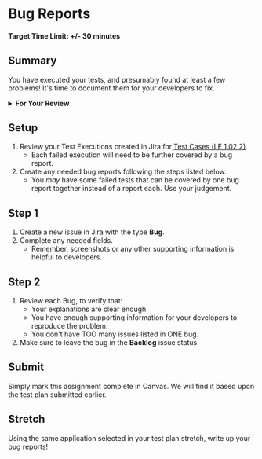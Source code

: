 # Bug Reports

#### Target Time Limit: +/- 30 minutes

## Summary

You have executed your tests, and presumably found at least a few problems! It's
time to document them for your developers to fix.

<details  markdown="1"> <summary> <strong> For Your Review </strong> </summary>

If you're feeling uncertain on where to start in this project, look over the
following:

- Skills Practice:
  - <a target="\_blank" href="https://devmountain.github.io/qa_student_assignments/units/unit_1_fundamentals/1.02/sp1.02.1.html">Complete
    a Test Plan</a>
  - <a target="\_blank" href="https://devmountain.github.io/qa_student_assignments/units/unit_1_fundamentals/1.02/sp1.02.2.html">Write
    a Test</a>
  - <a target="\_blank" href="https://devmountain.github.io/qa_student_assignments/units/unit_1_fundamentals/1.02/sp1.02.3.html">Report
    a Bug</a>

</details>

## Setup

1. Review your Test Executions created in Jira for
   <a target="\_blank" href="https://devmountain.github.io/qa_student_assignments/units/unit_1_fundamentals/1.02/le1.02.2.html">Test
   Cases (LE 1.02.2)</a>.
   - Each failed execution will need to be further covered by a bug report.
2. Create any needed bug reports following the steps listed below.
   - You _may_ have some failed tests that can be covered by one bug report
     together instead of a report each. Use your judgement.

## Step 1

1. Create a new issue in Jira with the type **Bug**.
1. Complete any needed fields.
   - Remember, screenshots or any other supporting information is helpful to
     developers.

## Step 2

1. Review each Bug, to verify that:
   - Your explanations are clear enough.
   - You have enough supporting information for your developers to reproduce the
     problem.
   - You don't have TOO many issues listed in ONE bug.
1. Make sure to leave the bug in the **Backlog** issue status.

## Submit

Simply mark this assignment complete in Canvas. We will find it based upon the
test plan submitted earlier.

## Stretch

Using the same application selected in your test plan stretch, write up your bug
reports!
